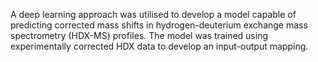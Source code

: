 A deep learning approach was utilised to develop a model capable of predicting corrected mass shifts in hydrogen-deuterium exchange mass spectrometry (HDX-MS) profiles. The model was trained using experimentally corrected HDX data to develop an input-output mapping.

